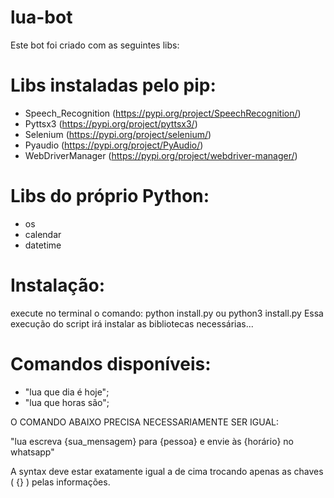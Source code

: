# lua-bot

Este bot foi criado com as seguintes libs:

# Libs instaladas pelo pip:

- Speech_Recognition (https://pypi.org/project/SpeechRecognition/)
- Pyttsx3 (https://pypi.org/project/pyttsx3/)
- Selenium (https://pypi.org/project/selenium/)
- Pyaudio (https://pypi.org/project/PyAudio/)
- WebDriverManager (https://pypi.org/project/webdriver-manager/)

# Libs do próprio Python:

- os
- calendar
- datetime

# Instalação:

execute no terminal o comando: python install.py ou python3 install.py
Essa execução do script irá instalar as bibliotecas necessárias...

# Comandos disponíveis:

- "lua que dia é hoje";
- "lua que horas são";

O COMANDO ABAIXO PRECISA NECESSARIAMENTE SER IGUAL:

"lua escreva {sua_mensagem} para {pessoa} e envie às {horário} no whatsapp"

A syntax deve estar exatamente igual a de cima trocando apenas as chaves ( {} ) pelas informações.
